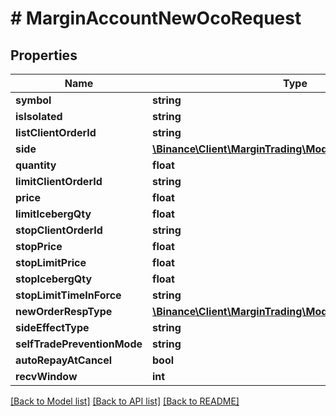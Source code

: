 # # MarginAccountNewOcoRequest

## Properties

Name | Type | Description | Notes
------------ | ------------- | ------------- | -------------
**symbol** | **string** |  |
**isIsolated** | **string** |  | [optional]
**listClientOrderId** | **string** |  | [optional]
**side** | [**\Binance\Client\MarginTrading\Model\Side**](Side.md) |  |
**quantity** | **float** |  |
**limitClientOrderId** | **string** |  | [optional]
**price** | **float** |  |
**limitIcebergQty** | **float** |  | [optional]
**stopClientOrderId** | **string** |  | [optional]
**stopPrice** | **float** |  |
**stopLimitPrice** | **float** |  | [optional]
**stopIcebergQty** | **float** |  | [optional]
**stopLimitTimeInForce** | **string** |  | [optional]
**newOrderRespType** | [**\Binance\Client\MarginTrading\Model\NewOrderRespType**](NewOrderRespType.md) |  | [optional]
**sideEffectType** | **string** |  | [optional]
**selfTradePreventionMode** | **string** |  | [optional]
**autoRepayAtCancel** | **bool** |  | [optional]
**recvWindow** | **int** |  | [optional]

[[Back to Model list]](../../README.md#models) [[Back to API list]](../../README.md#endpoints) [[Back to README]](../../README.md)
